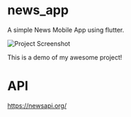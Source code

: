 # news_app

A simple News Mobile App using flutter.

![Project Screenshot](./assets/images/NewsApp.png)

This is a demo of my awesome project!

# API 
https://newsapi.org/